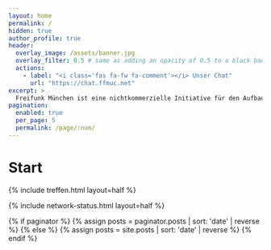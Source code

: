 ```yaml
---
layout: home
permalink: /
hidden: true
author_profile: true
header:
  overlay_image: /assets/banner.jpg
  overlay_filter: 0.5 # same as adding an opacity of 0.5 to a black background
  actions:
    - label: "<i class='fas fa-fw fa-comment'></i> Unser Chat"
      url: "https://chat.ffmuc.net"
excerpt: >
  Freifunk München ist eine nichtkommerzielle Initiative für den Aufbau freier (Funk-)Netze sowie Kommunikationskanäle.
pagination:
  enabled: true
  per_page: 5
  permalink: /page/:num/
---
```


<h1>Start</h1>
{% include treffen.html layout=half %}

{% include network-status.html layout=half %}

{% if paginator %}
{% assign posts = paginator.posts | sort: 'date' | reverse %}
{% else %}
{% assign posts = site.posts | sort: 'date' | reverse %}
{% endif %}
